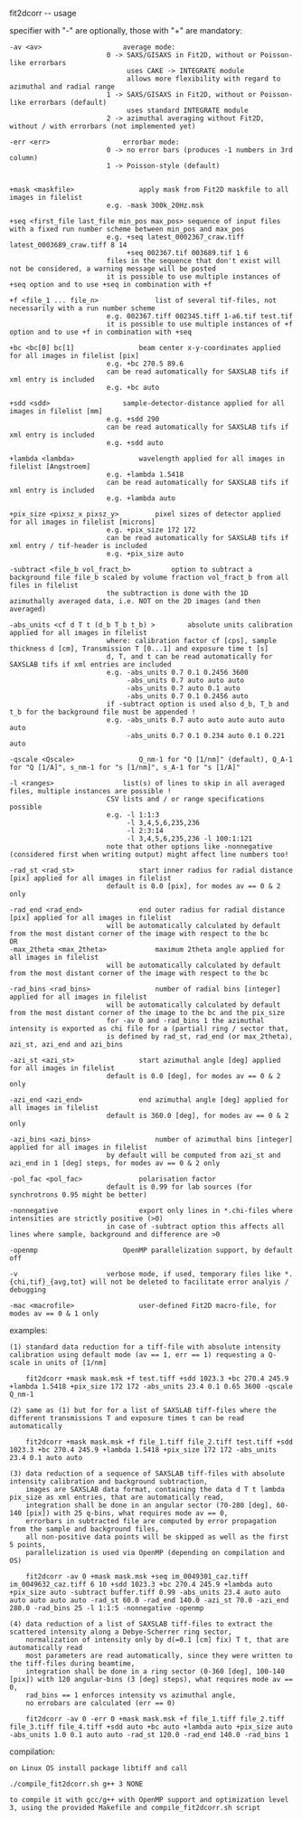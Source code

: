 
fit2dcorr -- usage


specifier with "-" are optionally, those with "+" are mandatory:


	-av <av>					average mode:
							0 -> SAXS/GISAXS in Fit2D, without or Poisson-like errorbars
							     uses CAKE -> INTEGRATE module
							     allows more flexibility with regard to azimuthal and radial range
							1 -> SAXS/GISAXS in Fit2D, without or Poisson-like errorbars (default)
							     uses standard INTEGRATE module
							2 -> azimuthal averaging without Fit2D, without / with errorbars (not implemented yet)

	-err <err>					errorbar mode:
							0 -> no error bars (produces -1 numbers in 3rd column)
							1 -> Poisson-style (default)


	+mask <maskfile>				apply mask from Fit2D maskfile to all images in filelist
							e.g. -mask 300k_20Hz.msk

	+seq <first_file last_file min_pos max_pos>	sequence of input files with a fixed run number scheme between min_pos and max_pos
							e.g. +seq latest_0002367_craw.tiff latest_0003689_craw.tiff 8 14
							     +seq 002367.tif 003689.tif 1 6
							files in the sequence that don't exist will not be considered, a warning message will be posted
							it is possible to use multiple instances of +seq option and to use +seq in combination with +f

	+f <file_1 ... file_n>				list of several tif-files, not necessarily with a run number scheme
							e.g. 002367.tiff 002345.tiff 1-a6.tif test.tif
							it is possible to use multiple instances of +f option and to use +f in combination with +seq

	+bc <bc[0] bc[1]				beam center x-y-coordinates applied for all images in filelist [pix]
							e.g. +bc 270.5 89.6
							can be read automatically for SAXSLAB tifs if xml entry is included
							e.g. +bc auto

	+sdd <sdd>					sample-detector-distance applied for all images in filelist [mm]
							e.g. +sdd 290
							can be read automatically for SAXSLAB tifs if xml entry is included
							e.g. +sdd auto

	+lambda <lambda>				wavelength applied for all images in filelist [Angstroem]
							e.g. +lambda 1.5418
							can be read automatically for SAXSLAB tifs if xml entry is included
							e.g. +lambda auto

	+pix_size <pixsz_x pixsz_y>			pixel sizes of detector applied for all images in filelist [microns]
							e.g. +pix_size 172 172
							can be read automatically for SAXSLAB tifs if xml entry / tif-header is included
							e.g. +pix_size auto

	-subtract <file_b vol_fract_b>			option to subtract a background file file_b scaled by volume fraction vol_fract_b from all files in filelist
							the subtraction is done with the 1D azimuthally averaged data, i.e. NOT on the 2D images (and then averaged)

	-abs_units <cf d T t (d_b T_b t_b) >		absolute units calibration applied for all images in filelist
							where: calibration factor cf [cps], sample thickness d [cm], Transmission T [0...1] and exposure time t [s]
							d, T, and t can be read automatically for SAXSLAB tifs if xml entries are included
							e.g. -abs_units 0.7 0.1 0.2456 3600
							     -abs_units 0.7 auto auto auto
							     -abs_units 0.7 auto 0.1 auto
							     -abs_units 0.7 0.1 0.2456 auto
							if -subtract option is used also d_b, T_b and t_b for the background file must be appended !
							e.g. -abs_units 0.7 auto auto auto auto auto auto
							     -abs_units 0.7 0.1 0.234 auto 0.1 0.221 auto

	-qscale <Qscale>				Q_nm-1 for "Q [1/nm]" (default), Q_A-1 for "Q [1/A]", s_nm-1 for "s [1/nm]", s_A-1 for "s [1/A]"

	-l <ranges>					list(s) of lines to skip in all averaged files, multiple instances are possible !
							CSV lists and / or range specifications possible
							e.g. -l 1:1:3
							     -l 3,4,5,6,235,236
							     -l 2:3:14
							     -l 3,4,5,6,235,236 -l 100:1:121
							note that other options like -nonnegative (considered first when writing output) might affect line numbers too!

	-rad_st <rad_st>				start inner radius for radial distance [pix] applied for all images in filelist
							default is 0.0 [pix], for modes av == 0 & 2 only

	-rad_end <rad_end>				end outer radius for radial distance [pix] applied for all images in filelist
							will be automatically calculated by default from the most distant corner of the image with respect to the bc
	OR
	-max_2theta <max_2theta>			maximum 2theta angle applied for all images in filelist
							will be automatically calculated by default from the most distant corner of the image with respect to the bc

	-rad_bins <rad_bins>				number of radial bins [integer] applied for all images in filelist
							will be automatically calculated by default from the most distant corner of the image to the bc and the pix_size
							for -av 0 and -rad_bins 1 the azimuthal intensity is exported as chi file for a (partial) ring / sector that,
							is defined by rad_st, rad_end (or max_2theta), azi_st, azi_end and azi_bins

	-azi_st <azi_st>				start azimuthal angle [deg] applied for all images in filelist
							default is 0.0 [deg], for modes av == 0 & 2 only

	-azi_end <azi_end>				end azimuthal angle [deg] applied for all images in filelist
							default is 360.0 [deg], for modes av == 0 & 2 only

	-azi_bins <azi_bins>				number of azimuthal bins [integer] applied for all images in filelist
							by default will be computed from azi_st and azi_end in 1 [deg] steps, for modes av == 0 & 2 only

	-pol_fac <pol_fac>				polarisation factor
							default is 0.99 for lab sources (for synchrotrons 0.95 might be better)

	-nonnegative					export only lines in *.chi-files where intensities are strictly positive (>0)
							in case of -subtract option this affects all lines where sample, background and difference are >0

	-openmp						OpenMP parallelization support, by default off

	-v						verbose mode, if used, temporary files like *.{chi,tif}_{avg,tot} will not be deleted to facilitate error analyis / debugging

	-mac <macrofile>				user-defined Fit2D macro-file, for modes av == 0 & 1 only


examples:

	(1) standard data reduction for a tiff-file with absolute intensity calibration using default mode (av == 1, err == 1) requesting a Q-scale in units of [1/nm]

	    fit2dcorr +mask mask.msk +f test.tiff +sdd 1023.3 +bc 270.4 245.9 +lambda 1.5418 +pix_size 172 172 -abs_units 23.4 0.1 0.65 3600 -qscale Q_nm-1

	(2) same as (1) but for for a list of SAXSLAB tiff-files where the different transmissions T and exposure times t can be read automatically

	    fit2dcorr +mask mask.msk +f file_1.tiff file_2.tiff test.tiff +sdd 1023.3 +bc 270.4 245.9 +lambda 1.5418 +pix_size 172 172 -abs_units 23.4 0.1 auto auto

	(3) data reduction of a sequence of SAXSLAB tiff-files with absolute intensity calibration and background subtraction,
	    images are SAXSLAB data format, containing the data d T t lambda pix_size as xml entries, that are automatically read,
	    integration shall be done in an angular sector (70-280 [deg], 60-140 [pix]) with 25 q-bins, what requires mode av == 0,
	    errorbars in subtracted file are computed by error propagation from the sample and background files,
	    all non-positive data points will be skipped as well as the first 5 points,
	    parallelization is used via OpenMP (depending on compilation and OS)

	    fit2dcorr -av 0 +mask mask.msk +seq im_0049301_caz.tiff im_0049632_caz.tiff 6 10 +sdd 1023.3 +bc 270.4 245.9 +lambda auto +pix_size auto -subtract buffer.tiff 0.99 -abs_units 23.4 auto auto auto auto auto auto -rad_st 60.0 -rad_end 140.0 -azi_st 70.0 -azi_end 280.0 -rad_bins 25 -l 1:1:5 -nonnegative -openmp

	(4) data reduction of a list of SAXSLAB tiff-files to extract the scattered intensity along a Debye-Scherrer ring sector,
	    normalization of intensity only by d(=0.1 [cm] fix) T t, that are automatically read
	    most parameters are read automatically, since they were written to the tiff-files during beamtime,
	    integration shall be done in a ring sector (0-360 [deg], 100-140 [pix]) with 120 angular-bins (3 [deg] steps), what requires mode av == 0,
	    rad_bins == 1 enforces intensity vs azimuthal angle,
	    no errobars are calculated (err == 0)

	    fit2dcorr -av 0 -err 0 +mask mask.msk +f file_1.tiff file_2.tiff file_3.tiff file_4.tiff +sdd auto +bc auto +lambda auto +pix_size auto -abs_units 1.0 0.1 auto auto -rad_st 120.0 -rad_end 140.0 -rad_bins 1


compilation:

	on Linux OS install package libtiff and call

	./compile_fit2dcorr.sh g++ 3 NONE

	to compile it with gcc/g++ with OpenMP support and optimization level 3, using the provided Makefile and compile_fit2dcorr.sh script

